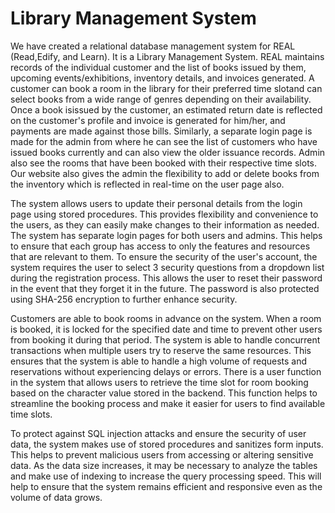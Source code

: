 # Library Management System
We have created a relational database management system for REAL (Read,Edify, and Learn). It is a Library Management System. REAL maintains records of the individual customer and the list of books issued by them, upcoming events/exhibitions, inventory details,
and invoices generated. A customer can book a room in the library for their preferred time slotand can select books from a wide range of genres depending on their availability. Once a book isissued by the customer, an estimated return date is reflected on the customer's profile and invoice
is generated for him/her, and payments are made against those bills. Similarly, a separate login page is made for the admin from where he can see the list of customers who have issued books currently and can also view the older issuance records. Admin also see the rooms that have been
booked with their respective time slots. Our website also gives the admin the flexibility to add or delete books from the inventory which is reflected in real-time on the user page also.

The system allows users to update their personal details from the login page using stored
procedures. This provides flexibility and convenience to the users, as they can easily make
changes to their information as needed. The system has separate login pages for both users and
admins. This helps to ensure that each group has access to only the features and resources that
are relevant to them. To ensure the security of the user's account, the system requires the user to
select 3 security questions from a dropdown list during the registration process. This allows the
user to reset their password in the event that they forget it in the future. The password is also
protected using SHA-256 encryption to further enhance security.

Customers are able to book rooms in advance on the system. When a room is booked, it is locked
for the specified date and time to prevent other users from booking it during that period. The
system is able to handle concurrent transactions when multiple users try to reserve the same
resources. This ensures that the system is able to handle a high volume of requests and
reservations without experiencing delays or errors. There is a user function in the system that
allows users to retrieve the time slot for room booking based on the character value stored in the
backend. This function helps to streamline the booking process and make it easier for users to
find available time slots.

To protect against SQL injection attacks and ensure the security of user data, the system makes
use of stored procedures and sanitizes form inputs. This helps to prevent malicious users from
accessing or altering sensitive data. As the data size increases, it may be necessary to analyze the
tables and make use of indexing to increase the query processing speed. This will help to ensure
that the system remains efficient and responsive even as the volume of data grows.
